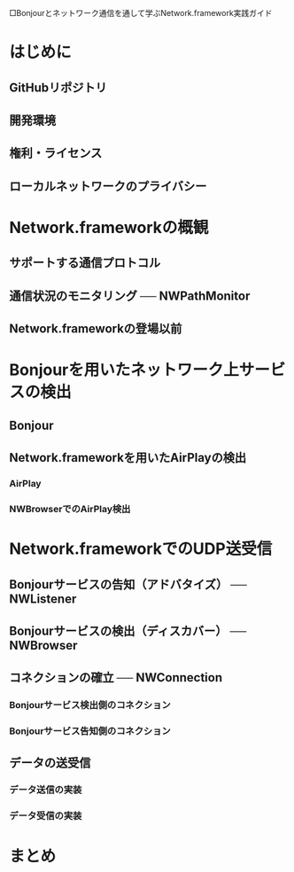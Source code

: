 □Bonjourとネットワーク通信を通して学ぶNetwork.framework実践ガイド

# はじめに
## GitHubリポジトリ
## 開発環境
## 権利・ライセンス
## ローカルネットワークのプライバシー

# Network.frameworkの概観
## サポートする通信プロトコル
## 通信状況のモニタリング ── NWPathMonitor
## Network.frameworkの登場以前

# Bonjourを用いたネットワーク上サービスの検出
## Bonjour
## Network.frameworkを用いたAirPlayの検出
### AirPlay
### NWBrowserでのAirPlay検出

# Network.frameworkでのUDP送受信
## Bonjourサービスの告知（アドバタイズ） ── NWListener
## Bonjourサービスの検出（ディスカバー） ── NWBrowser
## コネクションの確立 ── NWConnection
### Bonjourサービス検出側のコネクション
### Bonjourサービス告知側のコネクション
## データの送受信
### データ送信の実装
### データ受信の実装

# まとめ

